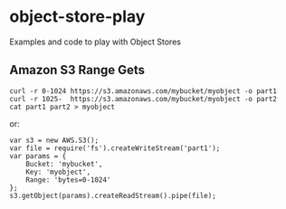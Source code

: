 # object-store-play
Examples and code to play with Object Stores

## Amazon S3 Range Gets

```
curl -r 0-1024 https://s3.amazonaws.com/mybucket/myobject -o part1
curl -r 1025-  https://s3.amazonaws.com/mybucket/myobject -o part2
cat part1 part2 > myobject
```

or:

```
var s3 = new AWS.S3();
var file = require('fs').createWriteStream('part1');
var params = {
    Bucket: 'mybucket',
    Key: 'myobject',
    Range: 'bytes=0-1024'
};
s3.getObject(params).createReadStream().pipe(file);
```
